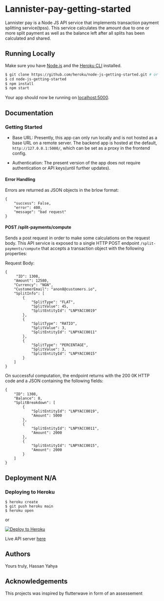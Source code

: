 # Lannister-pay-getting-started

Lannister pay is a Node JS API service that implements transaction payment splitting service(tpss). This service calculates the amount due to one or more split payment as well as the balance left after all splits has been calculated and shared.

## Running Locally

Make sure you have [Node.js](http://nodejs.org/) and the [Heroku CLI](https://cli.heroku.com/) installed.

```sh
$ git clone https://github.com/heroku/node-js-getting-started.git # or clone your own fork
$ cd node-js-getting-started
$ npm install
$ npm start
```

Your app should now be running on [localhost:5000](http://localhost:5000/).


## Documentation


### Getting Started
- Base URL: Presently, this app can only run locally and is not hosted as a base URL on a remote server. The backend app is hosted at the default, `http://127.0.0.1:5000/`, which can be set as a proxy in the frontend config.

- Authentication: The present version of the app does not require authentication or API keys(until further updates).

#### Error Handling
Errors are returned as JSON objects in the brlow format:
```
{
    "success": False, 
    "error": 400,
    "message": "bad request"
}
```


#### POST /split-payments/compute
Sends a post request in order to make some calculations on the request body.
This API service is exposed to a single HTTP POST endpoint ```/split-payments/compute``` that accepts a transaction object with the following properties:

Request Body:
```
{
     "ID": 1308,
    "Amount": 12580,
    "Currency": "NGN",
    "CustomerEmail": "anon8@customers.io",
    "SplitInfo": [
        {
            "SplitType": "FLAT",
            "SplitValue": 45,
            "SplitEntityId": "LNPYACC0019"
        },
        {
            "SplitType": "RATIO",
            "SplitValue": 3,
            "SplitEntityId": "LNPYACC0011"
        },
        {
            "SplitType": "PERCENTAGE",
            "SplitValue": 3,
            "SplitEntityId": "LNPYACC0015"
        }
    ]
}
```

On successful computation, the endpoint returns with the 200 0K HTTP code and a JSON containing the following fields:
```
{
    "ID": 1308,
    "Balance": 0,
    "SplitBreakdown": [
        {
            "SplitEntityId": "LNPYACC0019",
            "Amount": 5000
        },
        {
            "SplitEntityId": "LNPYACC0011",
            "Amount": 2000
        },
        {
            "SplitEntityId": "LNPYACC0015",
            "Amount": 2000
        }
    ]
}
```
## Deployment N/A
### Deploying to Heroku

```
$ heroku create
$ git push heroku main
$ heroku open
```
or

[![Deploy to Heroku](https://www.herokucdn.com/deploy/button.svg)](https://heroku.com/deploy)

Live API server [here](http://guarded-wave-01810.herokuapp.com/)



## Authors
Yours truly, Hassan Yahya 

## Acknowledgements 
This projects was inspired by flutterwave in form of an assessement
